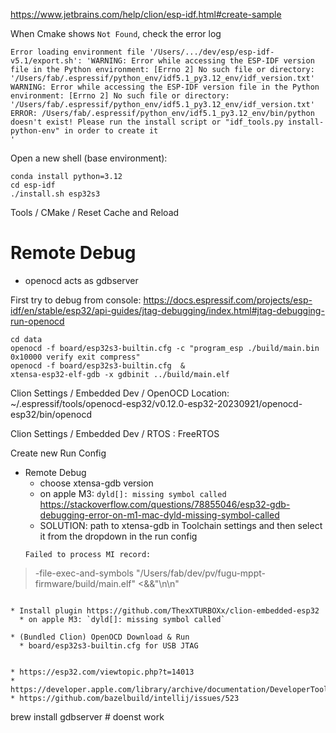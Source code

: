 https://www.jetbrains.com/help/clion/esp-idf.html#create-sample

When Cmake shows `Not Found`, check the error log

```
Error loading environment file '/Users/.../dev/esp/esp-idf-v5.1/export.sh': 'WARNING: Error while accessing the ESP-IDF version file in the Python environment: [Errno 2] No such file or directory: '/Users/fab/.espressif/python_env/idf5.1_py3.12_env/idf_version.txt'
WARNING: Error while accessing the ESP-IDF version file in the Python environment: [Errno 2] No such file or directory: '/Users/fab/.espressif/python_env/idf5.1_py3.12_env/idf_version.txt'
ERROR: /Users/fab/.espressif/python_env/idf5.1_py3.12_env/bin/python doesn't exist! Please run the install script or "idf_tools.py install-python-env" in order to create it
'
```


Open a new shell (base environment):
```
conda install python=3.12
cd esp-idf
./install.sh esp32s3
```


Tools / CMake / Reset Cache and Reload


# Remote Debug

* openocd acts as gdbserver


First try to debug from console: https://docs.espressif.com/projects/esp-idf/en/stable/esp32/api-guides/jtag-debugging/index.html#jtag-debugging-run-openocd
```
cd data
openocd -f board/esp32s3-builtin.cfg -c "program_esp ./build/main.bin 0x10000 verify exit compress"
openocd -f board/esp32s3-builtin.cfg  &
xtensa-esp32-elf-gdb -x gdbinit ../build/main.elf
 ```


Clion Settings / Embedded Dev / OpenOCD Location:
~/.espressif/tools/openocd-esp32/v0.12.0-esp32-20230921/openocd-esp32/bin/openocd

Clion Settings / Embedded Dev / RTOS : FreeRTOS

Create new Run Config
* Remote Debug
  * choose xtensa-gdb version
  * on apple M3: `dyld[]: missing symbol called` https://stackoverflow.com/questions/78855046/esp32-gdb-debugging-error-on-m1-mac-dyld-missing-symbol-called
  * SOLUTION: path to xtensa-gdb in Toolchain settings and then select it from the dropdown in the run config 
  ```
  Failed to process MI record:
>-file-exec-and-symbols "/Users/fab/dev/pv/fugu-mppt-firmware/build/main.elf"
<&&"\n\n"
```

* Install plugin https://github.com/ThexXTURBOXx/clion-embedded-esp32
  * on apple M3: `dyld[]: missing symbol called`

* (Bundled Clion) OpenOCD Download & Run
  * board/esp32s3-builtin.cfg for USB JTAG


* https://esp32.com/viewtopic.php?t=14013
* https://developer.apple.com/library/archive/documentation/DeveloperTools/gdb/gdb/gdb_18.html
* https://github.com/bazelbuild/intellij/issues/523
```
brew install gdbserver # doenst work
```